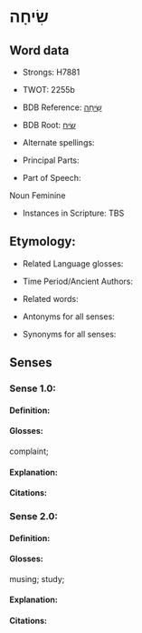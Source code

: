# שִׂיחָה

<!-- Status: S2="NeedsEdits" -->
<!-- Lexica used for edits:   -->

## Word data

* Strongs: H7881

* TWOT: 2255b

* BDB Reference: [שִׂיחָה](rc://en/bdb/dict/u.bb.ac)

* BDB Root: [שׂיח](rc://en/bdb/dict/u.bb.aa)

* Alternate spellings:

* Principal Parts:

* Part of Speech:

Noun Feminine

* Instances in Scripture: TBS

## Etymology:

* Related Language glosses:

* Time Period/Ancient Authors:

* Related words:

* Antonyms for all senses:

* Synonyms for all senses:

## Senses

### Sense 1.0:

#### Definition:

#### Glosses:

complaint; 

#### Explanation:

#### Citations:



### Sense 2.0:

#### Definition:

#### Glosses:

musing; study; 

#### Explanation:

#### Citations:



